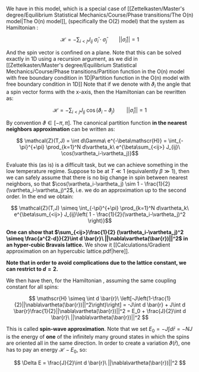 We have in this model, which is a special case of [[Zettelkasten/Master's degree/Equilibrium Statistical Mechanics/Course/Phase transitions/The O(n) model|The O(n) model]], (specifically the O(2) model) that the system as Hamiltonian :

$$ \mathscr{H} = - \sum_{i<j} J_{ij}\ \bar{\sigma}_i\cdot\bar{\sigma}_j \qquad ||\bar{\sigma}_i|| = 1 $$

And the spin vector is confined on a plane. 
Note that this can be solved exactly in 1D using a recursion argument, as we did in [[Zettelkasten/Master's degree/Equilibrium Statistical Mechanics/Course/Phase transitions/Partition function in the O(n) model with free boundary condition in 1D|Partition function in the O(n) model with free boundary condition in 1D]]
Note that if we denote with $\vartheta_i$ the angle that a spin vector forms with the x-axis, then the Hamiltonian can be rewritten as:

$$ \mathscr{H} = - \sum_{i<j} J_{ij}\ \cos(\vartheta_i-\vartheta_j) \qquad ||\bar{\sigma}_i|| = 1 $$

By convention $\vartheta \in [-\pi, \pi]$. The canonical partition function **in the nearest neighbors approximation** can be written as:

$$ \mathcal{Z}(T,J) = \int d\Gamma\ e^{-\beta\mathscr{H}} = \int_{-\pi}^{+\pi} \prod_{k=1}^N d\vartheta_k\ e^{\beta\sum_{<ij>} J_{ij}\ \cos(\vartheta_i-\vartheta_j)}$$

Evaluate this (as is) is a difficult task, but we can achieve something in the low temperature regime.
Suppose to be at $T \ll 1$ (equivalently $\beta \gg 1$), then we can safely assume that there is no big change in spin between nearest neighbors, so that $\cos(\vartheta_i-\vartheta_j) \sim 1 -  \frac{1}{2}(\vartheta_i-\vartheta_j)^2$, i.e. we do an approximation up to the second order.
In the end we obtain:

$$ \mathcal{Z}(T,J)  \simeq \int_{-\pi}^{+\pi} \prod_{k=1}^N d\vartheta_k\ e^{\beta\sum_{<ij>} J_{ij}\left(  1 -  \frac{1}{2}(\vartheta_i-\vartheta_j)^2 \right)}$$

**One can show that $\sum_{<ij>}\frac{1}{2} (\vartheta_i-\vartheta_j)^2 \simeq \frac{a^{2-d}}{2}\int d \bar{r}\ ||\nabla\vartheta(\bar{r})||^2$ in an hyper-cubic Bravais lattice.** We show it [[Calculations/Gradient approximation on an hypercubic lattice.pdf|here]].

**Note that in order to avoid complications due to the lattice constant, we can restrict to $d=2$.**

We then have then, for the Hamiltonian , assuming the same coupling constant for all spins:

$$ \mathscr{H} \simeq \int d \bar{r}\ \left[-J\left(1-\frac{1}{2}||\nabla\vartheta(\bar{r})||^2\right)\right] = -J\int d \bar{r} + J\int d \bar{r}\frac{1}{2}||\nabla\vartheta(\bar{r})||^2 = E_0 + \frac{J}{2}\int d \bar{r}\ ||\nabla\vartheta(\bar{r})||^2 $$

This is called **spin-wave approximation**. Note that we set $E_0 = -J\int d \bar{r} = -NJ$ is the energy of **one** of the infinitely many ground states in which the spins are oriented all in the same direction.
In order to create a variation $\vartheta(\bar{r})$, one has to pay an energy $\mathscr{H} - E_0$, so:

$$ \Delta E = \frac{J}{2}\int d \bar{r}\ ||\nabla\vartheta(\bar{r})||^2 $$

